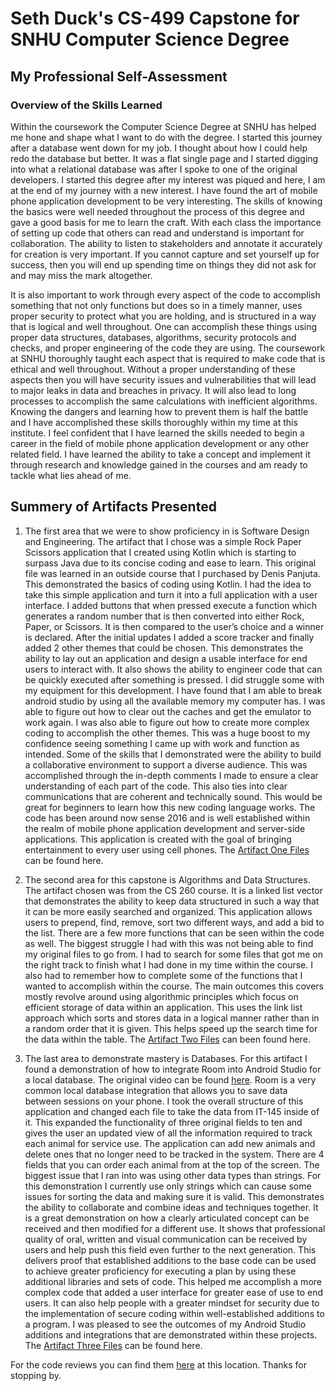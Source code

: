 # Seth Duck's CS-499 Capstone for SNHU Computer Science Degree

## My Professional Self-Assessment
### Overview of the Skills Learned
Within the coursework the Computer Science Degree at SNHU has helped me hone and shape what I want to do with the degree. I started this journey after a database went down for my job. I thought about how I could help redo the database but better. It was a flat single page and I started digging into what a relational database was after I spoke to one of the original developers. I started this degree after my interest was piqued and here, I am at the end of my journey with a new interest. I have found the art of mobile phone application development to be very interesting. The skills of knowing the basics were well needed throughout the process of this degree and gave a good basis for me to learn the craft. With each class the importance of setting up code that others can read and understand is important for collaboration. The ability to listen to stakeholders and annotate it accurately for creation is very important. If you cannot capture and set yourself up for success, then you will end up spending time on things they did not ask for and may miss the mark altogether.

It is also important to work through every aspect of the code to accomplish something that not only functions but does so in a timely manner, uses proper security to protect what you are holding, and is structured in a way that is logical and well throughout. One can accomplish these things using proper data structures, databases, algorithms, security protocols and checks, and proper engineering of the code they are using. The coursework at SNHU thoroughly taught each aspect that is required to make code that is ethical and well throughout. Without a proper understanding of these aspects then you will have security issues and vulnerabilities that will lead to major leaks in data and breaches in privacy. It will also lead to long processes to accomplish the same calculations with inefficient algorithms. Knowing the dangers and learning how to prevent them is half the battle and I have accomplished these skills thoroughly within my time at this institute. I feel confident that I have learned the skills needed to begin a career in the field of mobile phone application development or any other related field. I have learned the ability to take a concept and implement it through research and knowledge gained in the courses and am ready to tackle what lies ahead of me.

## Summery of Artifacts Presented 

1. The first area that we were to show proficiency in is Software Design and Engineering. The artifact that I chose was a simple Rock Paper Scissors application that I created using Kotlin which is starting to surpass Java due to its concise coding and ease to learn. This original file was learned in an outside course that I purchased by Denis Panjuta. This demonstrated the basics of coding using Kotlin. I had the idea to take this simple application and turn it into a full application with a user interface. I added buttons that when pressed execute a function which generates a random number that is then converted into either Rock, Paper, or Scissors. It is then compared to the user’s choice and a winner is declared. After the initial updates I added a score tracker and finally added 2 other themes that could be chosen. This demonstrates the ability to lay out an application and design a usable interface for end users to interact with. It also shows the ability to engineer code that can be quickly executed after something is pressed. I did struggle some with my equipment for this development. I have found that I am able to break android studio by using all the available memory my computer has. I was able to figure out how to clear out the caches and get the emulator to work again. I was also able to figure out how to create more complex coding to accomplish the other themes. This was a huge boost to my confidence seeing something I came up with work and function as intended. Some of the skills that I demonstrated were the ability to build a collaborative environment to support a diverse audience. This was accomplished through the in-depth comments I made to ensure a clear understanding of each part of the code. This also ties into clear communications that are coherent and technically sound. This would be great for beginners to learn how this new coding language works. The code has been around now sense 2016 and is well established within the realm of mobile phone application development and server-side applications. This application is created with the goal of bringing entertainment to every user using cell phones. The [Artifact One Files](https://github.com/ARealLifeDuck/ARealLifeDuck.github.io/tree/main/Artifact1) can be found here.

2. The second area for this capstone is Algorithms and Data Structures. The artifact chosen was from the CS 260 course. It is a linked list vector that demonstrates the ability to keep data structured in such a way that it can be more easily searched and organized. This application allows users to prepend, find, remove, sort two different ways, and add a bid to the list. There are a few more functions that can be seen within the code as well. The biggest struggle I had with this was not being able to find my original files to go from. I had to search for some files that got me on the right track to finish what I had done in my time within the course. I also had to remember how to complete some of the functions that I wanted to accomplish within the course. The main outcomes this covers mostly revolve around using algorithmic principles which focus on efficient storage of data within an application. This uses the link list approach which sorts and stores data in a logical manner rather than in a random order that it is given. This helps speed up the search time for the data within the table. The [Artifact Two Files](https://github.com/ARealLifeDuck/ARealLifeDuck.github.io/tree/main/Artifact2) can been found here.

3. The last area to demonstrate mastery is Databases. For this artifact I found a demonstration of how to integrate Room into Android Studio for a local database. The original video can be found [here](https://www.youtube.com/watch?v=bOd3wO0uFr8). Room is a very common local database integration that allows you to save data between sessions on your phone. I took the overall structure of this application and changed each file to take the data from IT-145 inside of it. This expanded the functionality of three original fields to ten and gives the user an updated view of all the information required to track each animal for service use. The application can add new animals and delete ones that no longer need to be tracked in the system. There are 4 fields that you can order each animal from at the top of the screen. The biggest issue that I ran into was using other data types than strings. For this demonstration I currently use only strings which can cause some issues for sorting the data and making sure it is valid. This demonstrates the ability to collaborate and combine ideas and techniques together. It is a great demonstration on how a clearly articulated concept can be received and then modified for a different use. It shows that professional quality of oral, written and visual communication can be received by users and help push this field even further to the next generation. This delivers proof that established additions to the base code can be used to achieve greater proficiency for executing a plan by using these additional libraries and sets of code. This helped me accomplish a more complex code that added a user interface for greater ease of use to end users. It can also help people with a greater mindset for security due to the implementation of secure coding within well-established additions to a program. I was pleased to see the outcomes of my Android Studio additions and integrations that are demonstrated within these projects. The [Artifact Three Files](https://github.com/ARealLifeDuck/ARealLifeDuck.github.io/tree/main/Artifact3/RoomGuideAndroid-masterOriginal) can be found here.

For the code reviews you can find them [here](https://github.com/ARealLifeDuck/ARealLifeDuck.github.io/tree/main/Code%20Reviews) at this location. Thanks for stopping by.

